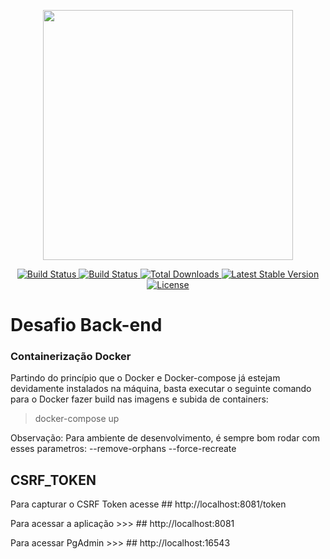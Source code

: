 <p align="center">
    <a href="https://laravel.com" target="_blank">
        <img src="https://raw.githubusercontent.com/laravel/art/master/logo-lockup/5%20SVG/2%20CMYK/1%20Full%20Color/laravel-logolockup-cmyk-red.svg" width="400">
    </a>
</p>

<p align="center">
    <a href="https://br2.php.net/">
        <img src="https://www.php.net/images/logos/new-php-logo.svg" alt="Build Status">
    </a>
    <a href="https://travis-ci.org/laravel/framework">
        <img src="https://travis-ci.org/laravel/framework.svg" alt="Build Status">
    </a>
    <a href="https://packagist.org/packages/laravel/framework">
        <img src="https://img.shields.io/packagist/dt/laravel/framework" alt="Total Downloads">
    </a>
    <a href="https://packagist.org/packages/laravel/framework">
        <img src="https://img.shields.io/packagist/v/laravel/framework" alt="Latest Stable Version">
    </a>
    <a href="https://packagist.org/packages/laravel/framework">
        <img src="https://img.shields.io/packagist/l/laravel/framework" alt="License">
    </a>
</p>

# Desafio Back-end

### Containerização Docker

Partindo do princípio que o Docker e Docker-compose já estejam devidamente instalados na máquina, basta executar o seguinte comando para o Docker fazer build nas imagens e subida de containers: 

> docker-compose up 

Observação: Para ambiente de desenvolvimento, é sempre bom rodar com esses parametros: --remove-orphans --force-recreate 

## CSRF_TOKEN

Para capturar o CSRF Token acesse ## http://localhost:8081/token

Para acessar a aplicação >>> ## http://localhost:8081  

Para acessar PgAdmin >>> ## http://localhost:16543
